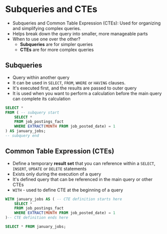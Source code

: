 # Subqueries and CTEs
- Subqueries and Common Table Expression (CTEs): Used for organizing and simplifying complex queries.
- Helps break down the query into smaller, more manageable parts
- When to use one over the other?
    - **Subqueries** are for simpler queries
    - **CTEs** are for more complex queries

## Subqueries
- Query within another query
- It can be used in `SELECT`, `FROM`, `WHERE` or `HAVING` clauses.
- It's executed first, and the results are passed to outer query
- It is used when you want to perform a calculation before the main query can complete its calculation
```sql
SELECT * 
FROM ( -- subquery start
    SELECT *
    FROM job_postings_fact
    WHERE EXTRACT(MONTH FROM job_posted_date) = 1
) AS january_jobs;
-- subquery end
```

## Common Table Expression (CTEs)
- Define a temporary **result set** that you can reference within a `SELECT`, `INSERT`, `UPDATE` or `DELETE` statements
- Exists only during the execution of a query
- It's defined query that can be referenced in the main query or other CTEs
- `WITH` - used to define CTE at the beginning of a query
```sql
WITH january_jobs AS ( -- CTE definition starts here
    SELECT *
    FROM job_postings_fact
    WHERE EXTRACT(MONTH FROM job_posted_date) = 1
)-- CTE definition ends here

SELECT * FROM january_jobs;
```